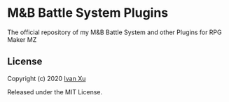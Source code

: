 # M&B Battle System Plugins

The official repository of my M&amp;B Battle System and other Plugins for RPG Maker MZ


## License

Copyright (c) 2020 [Ivan Xu](https://github.com/xuyanwen2012)

Released under the MIT License.
